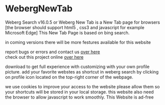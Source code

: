 # WebergNewTab
Weberg Search v16.0.5 or Weberg New Tab is a New Tab page for browsers [the browser should support html5 , css3 and javascript for example Microsoft Edge]
This New Tab Page is based on bing search.

in coming versions there will be more festures available for this website

report bugs or errors and contact us <a href='https://github.com/webergstudios/NewTab/issues'>over here</a><br>
check out this project online <a href='https://webergstudios.github.io/newtab'>over here</a>

download to get full experience with customizing with your own profile picture.
add your favorite webstes as shortcut in weberg search by clicking on profile icon located on the top-right corner of the webpage.

we use cookies to improve your access to the website please allow them so your shortcuts will be stored in your local storage.
this website also need the browser to allow javascript to work smoothly.
This Website is ad-free 
